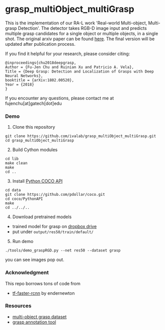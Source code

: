 # grasp_multiObject_multiGrasp

This is the implementation of our RA-L work 'Real-world Multi-object, Multi-grasp Detection'. The detector takes RGB-D image input and predicts multiple grasp candidates for a single object or multiple objects, in a single shot. The original arxiv paper can be found [here](https://arxiv.org/pdf/1802.00520.pdf). The final version will be updated after publication process.

If you find it helpful for your research, please consider citing:

    @inproceedings{chu2018deepgrasp,
    Author = {Fu-Jen Chu and Ruinian Xu and Patricio A. Vela},
    Title = {Deep Grasp: Detection and Localization of Grasps with Deep Neural Networks},
    booktitle = {arXiv:1802.00520},
    Year = {2018}
    }

If you encounter any questions, please contact me at fujenchu[at]gatech[dot]edu


### Demo
1. Clone this repository
```
git clone https://github.com/ivalab/grasp_multiObject_multiGrasp.git
cd grasp_multiObject_multiGrasp
```

2. Build Cython modules
```
cd lib
make clean
make
cd ..
```

3. Install [Python COCO API](https://github.com/cocodataset/cocoapi)
```
cd data
git clone https://github.com/pdollar/coco.git
cd coco/PythonAPI
make
cd ../../..
```

4. Download pretrained models
- trained model for grasp on [dropbox drive](https://www.dropbox.com/s/ldapcpanzqdu7tc/models.zip?dl=0) 
- put under `output/res50/train/default/`

5. Run demo
```
./tools/demo_graspRGD.py --net res50 --dataset grasp
```
you can see images pop out.

### Acknowledgment

This repo borrows tons of code from
- [tf-faster-rcnn](https://github.com/endernewton/tf-faster-rcnn) by endernewton

### Resources
- [multi-object grasp dataset](https://github.com/ivalab/grasp_multiObject)
- [grasp annotation tool](https://github.com/ivalab/grasp_annotation_tool)
